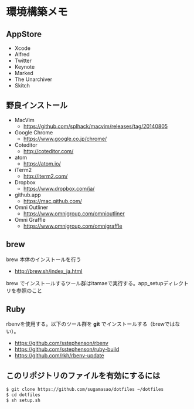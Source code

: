 # 環境構築メモ

## AppStore

- Xcode
- Alfred
- Twitter
- Keynote
- Marked
- The Unarchiver
- Skitch


## 野良インストール

- MacVim
  - https://github.com/splhack/macvim/releases/tag/20140805
- Google Chrome
  - https://www.google.co.jp/chrome/
- Coteditor
  - http://coteditor.com/
- atom
  - https://atom.io/
- iTerm2
  - http://iterm2.com/
- Dropbox
  - https://www.dropbox.com/ja/
- github.app
  - https://mac.github.com/
- Omni Outliner
  - https://www.omnigroup.com/omnioutliner
- Omni Graffle
  - https://www.omnigroup.com/omnigraffle

## brew

brew 本体のインストールを行う

- http://brew.sh/index_ja.html

brew でインストールするツール群はitamaeで実行する。app_setupディレクトリを参照のこと

## Ruby

rbenvを使用する。以下のツール群を **git** でインストールする（brewではない）。

- https://github.com/sstephenson/rbenv
- https://github.com/sstephenson/ruby-build
- https://github.com/rkh/rbenv-update

## このリポジトリのファイルを有効にするには

```sh
$ git clone https://github.com/sugamasao/dotfiles ~/dotfiles
$ cd dotfiles
$ sh setup.sh
```

